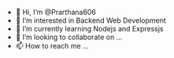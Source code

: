 - 👋 Hi, I’m @Prarthana606
- 👀 I’m interested in Backend Web Development 
- 🌱 I’m currently learning Nodejs and Expressjs
- 💞️ I’m looking to collaborate on ...
- 📫 How to reach me ...

<!---
Prarthana606/Prarthana606 is a ✨ special ✨ repository because its `README.md` (this file) appears on your GitHub profile.
You can click the Preview link to take a look at your changes.
--->
